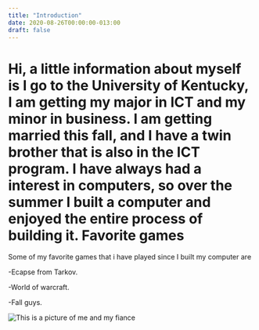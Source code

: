 ```yaml
---
title: "Introduction"
date: 2020-08-26T00:00:00-013:00
draft: false
---
```

Hi, a little information about myself is I go to the University of Kentucky, I am getting my major in ICT and my minor in business.
I am getting married this fall, and I have a twin brother that is also in the ICT program. I have always had a interest in computers, so over the summer I built a computer and enjoyed the entire process of building it.
Favorite games
==============
Some of my favorite games that i have played since I built my computer are

-Ecapse from Tarkov.

-World of warcraft.

-Fall guys.

![This is a picture of me and my fiance](https://zen-swirles-589a00.netlify.app/IMG_0438.JPG)


 



  
